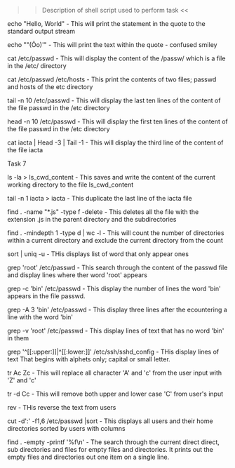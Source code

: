 >> Description of shell script used to perform task <<

echo "Hello, World" - This will print the statement in the quote to the standard output stream

echo "\"(Ôo)'" - This will print the text within the quote - confused smiley

cat /etc/passwd - This will display the content of the /passw/  which is a file in the /etc/ directory

cat /etc/passwd /etc/hosts - This print the contents of two files; passwd and hosts of the etc directory

tail -n 10 /etc/passwd - This will display the last ten lines of the content of the file passwd in the /etc directory

head -n 10 /etc/passwd - This will display the first ten lines of the content of the file passwd in the /etc directory

cat iacta | Head -3 | Tail -1 - This will display the third line of the content of the file iacta

Task 7

ls -la > ls_cwd_content - This saves and write the content of the current working directory to the file ls_cwd_content

tail -n 1 iacta > iacta - This duplicate the last line of the iacta file

find . -name "*.js" -type f -delete - This deletes all the file with the extension .js in the parent directory and the subdirectories

find . -mindepth 1 -type d | wc -l - This will count the number of directories within  a current directory and exclude the current directory from the count

sort | uniq -u - THis displays list of word that only appear ones

grep 'root' /etc/passwd - This search through the content of the passwd file and display lines where ther word 'root' appears

grep -c 'bin' /etc/passwd - This display the number of lines the word 'bin' appears in the file passwd.

grep -A 3 'bin' /etc/passwd - This display three lines after the ecountering a line with the word 'bin'

grep -v 'root' /etc/passwd - This display lines of text that has no word 'bin' in them

grep '^[[:upper:]]\|^[[:lower:]]' /etc/ssh/sshd_config - THis display lines of text That begins with alphets only; capital or small letter.

tr Ac Zc - This will replace all character 'A' and 'c' from the user input with 'Z' and 'c'

tr -d Cc - This will remove both upper and lower case 'C' from user's input

rev - THis reverse the text from users

cut -d':' -f1,6 /etc/passwd |sort - This displays all users and their home directories sorted by users with columns 

find . -empty -printf '%f\n' - The search through the current direct direct, sub directories and files for empty files and directories. It prints out the empty files and directories out one item on a single line.
